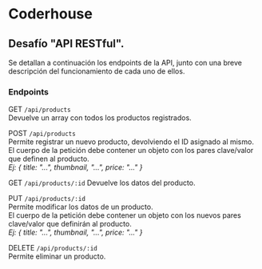 # Coderhouse

## Desafío "API RESTful".

Se detallan a continuación los endpoints de la API, junto con una breve descripción del funcionamiento de cada uno de ellos.

### Endpoints

GET `/api/products`  
Devuelve un array con todos los productos registrados.

POST `/api/products`  
Permite registrar un nuevo producto, devolviendo el ID asignado al mismo.  
El cuerpo de la petición debe contener un objeto con los pares clave/valor que definen al producto.  
*Ej: { title: "...", thumbnail, "...", price: "..." }*

GET `/api/products/:id`
Devuelve los datos del producto.

PUT `/api/products/:id`  
Permite modificar los datos de un producto.  
El cuerpo de la petición debe contener un objeto con los nuevos pares clave/valor que definirán al producto.  
*Ej: { title: "...", thumbnail, "...", price: "..." }*

DELETE `/api/products/:id`  
Permite eliminar un producto.